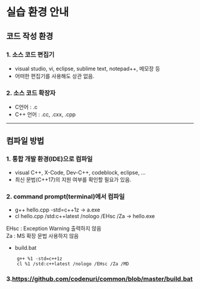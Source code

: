 # 실습 환경 안내

## 코드 작성 환경

### 1. 소스 코드 편집기
* visual studio, vi, eclipse, sublime text, notepad++, 메모장 등
* 어떠한 편집기를 사용해도 상관 없음.

### 2. 소스 코드 확장자
* C언어 : .c
* C++ 언어 : .cc, .cxx, .cpp

* * * 

## 컴파일 방법
### 1. 통합 개발 환경(IDE)으로 컴파일
* visual C++, X-Code, Dev-C++, codeblock, eclipse, ...
* 최신 문법(C++17)의 지원 여부를 확인할 필요가 있음.

### 2. command prompt(terminal)에서 컴파일
* g++ hello.cpp -std=c++1z -> a.exe
* cl hello.cpp /std:c++latest /nologo /EHsc /Za -> hello.exe

EHsc : Exception Warning 출력하지 않음  
Za : MS 확장 문법 사용하지 않음  

* build.bat  
```
    g++ %1 -std=c++1z
    cl %1 /std:c++latest /nologo /EHsc /Za /MD
```
### 3.https://github.com/codenuri/common/blob/master/build.bat  
